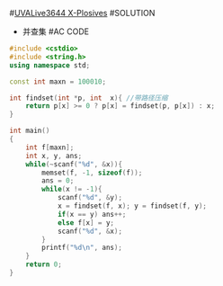 #[UVALive3644 X-Plosives](https://vjudge.net/problem/UVALive-3644)
#SOLUTION
+ 并查集
#AC CODE
```c++
#include <cstdio>
#include <string.h>
using namespace std;

const int maxn = 100010;

int findset(int *p, int  x){ //带路径压缩
    return p[x] >= 0 ? p[x] = findset(p, p[x]) : x;
}

int main()
{
    int f[maxn];
    int x, y, ans;
    while(~scanf("%d", &x)){
        memset(f, -1, sizeof(f));
        ans = 0;
        while(x != -1){
            scanf("%d", &y);
            x = findset(f, x); y = findset(f, y);
            if(x == y) ans++;
            else f[x] = y;
            scanf("%d", &x);
        }
        printf("%d\n", ans);
    }
    return 0;
}
```
